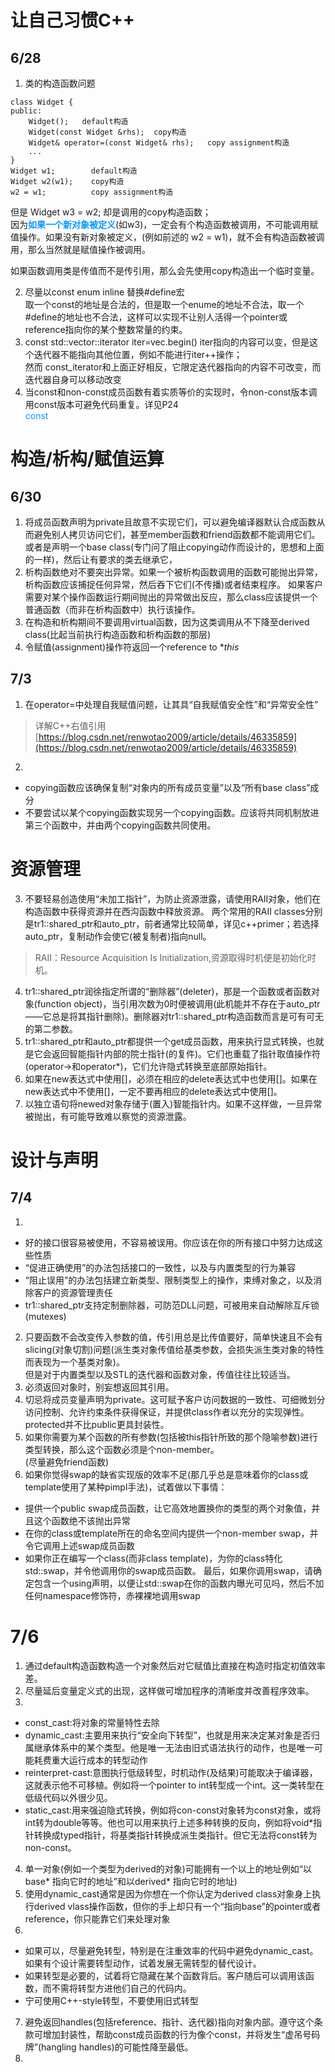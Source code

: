 # 让自己习惯C++
## 6/28
1. 类的构造函数问题
```
class Widget {
public:
    Widget();   default构造
    Widget(const Widget &rhs);  copy构造
    Widget& operator=(const Widget& rhs);   copy assignment构造
    ...
}
Widget w1;        default构造   
Widget w2(w1);    copy构造  
w2 = w1;          copy assignment构造   
```
但是  Widget w3 = w2;  却是调用的copy构造函数；     
因为<font color=#0099ff >**如果一个新对象被定义**</font>(如w3)，一定会有个构造函数被调用，不可能调用赋值操作。如果没有新对象被定义，(例如前述的 w2 = w1)，就不会有构造函数被调用，那么当然就是赋值操作被调用。    

如果函数调用类是传值而不是传引用，那么会先使用copy构造出一个临时变量。

2. 尽量以const enum inline 替换#define宏    
取一个const的地址是合法的，但是取一个enume的地址不合法，取一个#define的地址也不合法，这样可以实现不让别人活得一个pointer或reference指向你的某个整数常量的约束。  
3. const std::vector<int>::iterator iter=vec.begin()    iter指向的内容可以变，但是这个迭代器不能指向其他位置，例如不能进行iter++操作；  
然而  const_iterator和上面正好相反，它限定迭代器指向的内容不可改变，而迭代器自身可以移动改变
4. 当const和non-const成员函数有着实质等价的实现时，令non-const版本调用const版本可避免代码重复。详见P24  
<font color=#0099ff >const </font>
# 构造/析构/赋值运算
## 6/30
1. 将成员函数声明为private且故意不实现它们，可以避免编译器默认合成函数从而避免别人拷贝访问它们，甚至member函数和friend函数都不能调用它们。  
或者是声明一个base class(专门问了阻止copying动作而设计的，思想和上面的一样)，然后让有要求的类去继承它，
2. 析构函数绝对不要突出异常。如果一个被析构函数调用的函数可能抛出异常，析构函数应该捕捉任何异常，然后吞下它们(不传播)或者结束程序。 
如果客户需要对某个操作函数运行期间抛出的异常做出反应，那么class应该提供一个普通函数（而非在析构函数中）执行该操作。
3. 在构造和析构期间不要调用virtual函数，因为这类调用从不下降至derived class(比起当前执行构造函数和析构函数的那层)
4. 令赋值(assignment)操作符返回一个reference to **this*
## 7/3
1. 在operator=中处理自我赋值问题，让其具“自我赋值安全性”和“异常安全性”  
>详解C++右值引用
[https://blog.csdn.net/renwotao2009/article/details/46335859](https://blog.csdn.net/renwotao2009/article/details/46335859)
2. 
- copying函数应该确保复制“对象内的所有成员变量”以及“所有base class”成分    
- 不要尝试以某个copying函数实现另一个copying函数。应该将共同机制放进第三个函数中，并由两个copying函数共同使用。
# 资源管理
3. 不要轻易创造使用“未加工指针”，为防止资源泄露，请使用RAII对象，他们在构造函数中获得资源并在西沟函数中释放资源。
两个常用的RAII classes分别是tr1::shared_ptr和auto_ptr，前者通常比较简单，详见c++primer；若选择auto_ptr，复制动作会使它(被复制者)指向null。
>RAII：Resource Acquisition Is Initialization,资源取得时机便是初始化时机。
4. tr1::shared_ptr润徐指定所谓的“删除器”(deleter)，那是一个函数或者函数对象(function object)，当引用次数为0时便被调用(此机能并不存在于auto_ptr——它总是将其指针删除)。删除器对tr1::shared_ptr构造函数而言是可有可无的第二参数。
5. tr1::shared_ptr和auto_ptr都提供一个get成员函数，用来执行显式转换，也就是它会返回智能指针内部的院士指针(的复件)。它们也重载了指针取值操作符(operator->和operator*)，它们允许隐式转换至底部原始指针。
6. 如果在new表达式中使用[]，必须在相应的delete表达式中也使用[]。如果在new表达式中不使用[]，一定不要再相应的delete表达式中使用[]。
7. 以独立语句将newed对象存储于(置入)智能指针内。如果不这样做，一旦异常被抛出，有可能导致难以察觉的资源泄露。
# 设计与声明
## 7/4
1. 
- 好的接口很容易被使用，不容易被误用。你应该在你的所有接口中努力达成这些性质
- “促进正确使用”的办法包括接口的一致性，以及与内置类型的行为兼容
- “阻止误用”的办法包括建立新类型、限制类型上的操作，束缚对象之，以及消除客户的资源管理责任
- tr1::shared_ptr支持定制删除器，可防范DLL问题，可被用来自动解除互斥锁(mutexes)
2. 只要函数不会改变传入参数的值，传引用总是比传值要好，简单快速且不会有slicing(对象切割)问题(派生类对象传值给基类参数，会损失派生类对象的特性而表现为一个基类对象)。    
但是对于内置类型以及STL的迭代器和函数对象，传值往往比较适当。
3. 必须返回对象时，别妄想返回其引用。
4. 切忌将成员变量声明为private。这可赋予客户访问数据的一致性、可细微划分访问控制、允许约束条件获得保证，并提供class作者以充分的实现弹性。   
protected并不比public更具封装性。
5. 如果你需要为某个函数的所有参数(包括被this指针所致的那个隐喻参数)进行类型转换，那么这个函数必须是个non-member。       
(尽量避免friend函数)
6. 如果你觉得swap的缺省实现版的效率不足(那几乎总是意味着你的class或template使用了某种pimpl手法)，试着做以下事情：
- 提供一个public swap成员函数，让它高效地置换你的类型的两个对象值，并且这个函数绝不该抛出异常
- 在你的class或template所在的命名空间内提供一个non-member swap，并令它调用上述swap成员函数
- 如果你正在编写一个class(而非class template)，为你的class特化std::swap，并令他调用你的swap成员函数。
最后，如果你调用swap，请确定包含一个using声明，以便让std::swap在你的函数内曝光可见吗，然后不加任何namespace修饰符，赤裸裸地调用swap
# 7/6 
1. 通过default构造函数构造一个对象然后对它赋值比直接在构造时指定初值效率差。
2. 尽量延后变量定义式的出现，这样做可增加程序的清晰度并改善程序效率。
3. 
- const_cast:将对象的常量特性去除
- dynamic_cast:主要用来执行“安全向下转型”，也就是用来决定某对象是否归属继承体系中的某个类型。他是唯一无法由旧式语法执行的动作，也是唯一可能耗费重大运行成本的转型动作
- reinterpret-cast:意图执行低级转型，时机动作(及结果)可能取决于编译器，这就表示他不可移植。例如将一个pointer to int转型成一个int。这一类转型在低级代码以外很少见。
- static_cast:用来强迫隐式转换，例如将con-const对象转为const对象，或将int转为double等等。他也可以用来执行上述多种转换的反向，例如将void*指针转换成typed指针，将基类指针转换成派生类指针。但它无法将const转为non-const。
4. 单一对象(例如一个类型为derived的对象)可能拥有一个以上的地址例如“以base* 指向它时的地址”和以derived* 指向它时的地址)
5. 使用dynamic_cast通常是因为你想在一个你认定为derived class对象身上执行derived vlass操作函数，但你的手上却只有一个“指向base”的pointer或者reference，你只能靠它们来处理对象
6. 
- 如果可以，尽量避免转型，特别是在注重效率的代码中避免dynamic_cast。如果有个设计需要转型动作，试着发展无需转型的替代设计。
- 如果转型是必要的，试着将它隐藏在某个函数背后。客户随后可以调用该函数，而不需将转型方进他们自己的代码内。
- 宁可使用C++-style转型，不要使用旧式转型
7. 避免返回handles(包括reference、指针、迭代器)指向对象内部。遵守这个条款可增加封装性，帮助const成员函数的行为像个const，并将发生“虚吊号码牌”(hangling handles)的可能性降至最低。
8. 
